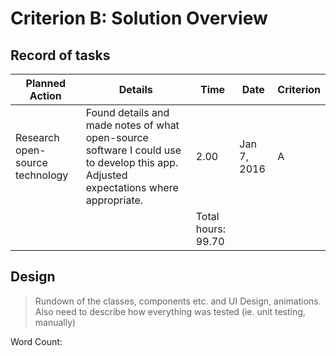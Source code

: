 # Criterion B: Solution Overview

## Record of tasks

| Planned Action | Details | Time | Date | Criterion
| --- | --- | --- | --- | --- |
| Research open-source technology | Found details and made notes of what open-source software I could use to develop this app. Adjusted expectations where appropriate. | 2.00 | Jan 7, 2016 | A
| | | Total hours: 99.70 |
## Design
> Rundown of the classes, components etc. and UI Design, animations.
  Also need to describe how everything was tested (ie. unit testing, manually)

Word Count: 